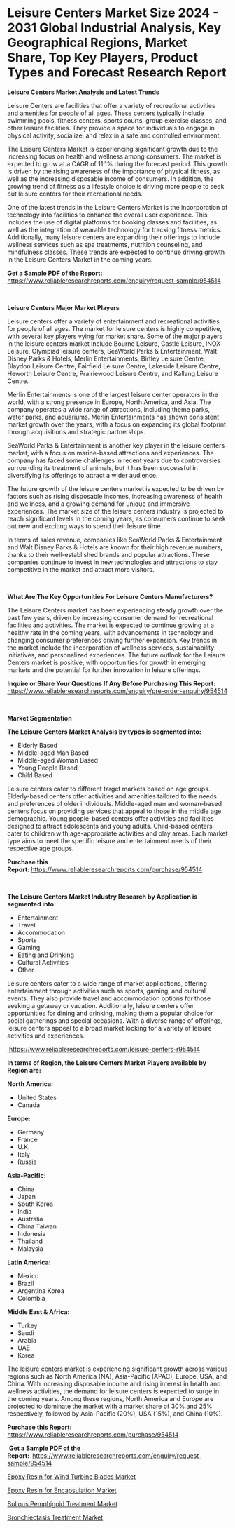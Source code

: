 <p><h1>Leisure Centers Market Size 2024 - 2031 Global Industrial Analysis, Key Geographical Regions, Market Share, Top Key Players, Product Types and Forecast Research Report</h1></p><p><strong>Leisure Centers Market Analysis and Latest Trends</strong></p>
<p><p>Leisure Centers are facilities that offer a variety of recreational activities and amenities for people of all ages. These centers typically include swimming pools, fitness centers, sports courts, group exercise classes, and other leisure facilities. They provide a space for individuals to engage in physical activity, socialize, and relax in a safe and controlled environment.</p><p>The Leisure Centers Market is experiencing significant growth due to the increasing focus on health and wellness among consumers. The market is expected to grow at a CAGR of 11.1% during the forecast period. This growth is driven by the rising awareness of the importance of physical fitness, as well as the increasing disposable income of consumers. In addition, the growing trend of fitness as a lifestyle choice is driving more people to seek out leisure centers for their recreational needs.</p><p>One of the latest trends in the Leisure Centers Market is the incorporation of technology into facilities to enhance the overall user experience. This includes the use of digital platforms for booking classes and facilities, as well as the integration of wearable technology for tracking fitness metrics. Additionally, many leisure centers are expanding their offerings to include wellness services such as spa treatments, nutrition counseling, and mindfulness classes. These trends are expected to continue driving growth in the Leisure Centers Market in the coming years.</p></p>
<p><strong>Get a Sample PDF of the Report:&nbsp;</strong> <a href="https://www.reliableresearchreports.com/enquiry/request-sample/954514">https://www.reliableresearchreports.com/enquiry/request-sample/954514</a></p>
<p>&nbsp;</p>
<p><strong>Leisure Centers Major Market Players</strong></p>
<p><p>Leisure centers offer a variety of entertainment and recreational activities for people of all ages. The market for leisure centers is highly competitive, with several key players vying for market share. Some of the major players in the leisure centers market include Bourne Leisure, Castle Leisure, INOX Leisure, Olympiad leisure centers, SeaWorld Parks & Entertainment, Walt Disney Parks & Hotels, Merlin Entertainments, Birtley Leisure Centre, Blaydon Leisure Centre, Fairfield Leisure Centre, Lakeside Leisure Centre, Heworth Leisure Centre, Prairiewood Leisure Centre, and Kallang Leisure Centre.</p><p>Merlin Entertainments is one of the largest leisure center operators in the world, with a strong presence in Europe, North America, and Asia. The company operates a wide range of attractions, including theme parks, water parks, and aquariums. Merlin Entertainments has shown consistent market growth over the years, with a focus on expanding its global footprint through acquisitions and strategic partnerships.</p><p>SeaWorld Parks & Entertainment is another key player in the leisure centers market, with a focus on marine-based attractions and experiences. The company has faced some challenges in recent years due to controversies surrounding its treatment of animals, but it has been successful in diversifying its offerings to attract a wider audience.</p><p>The future growth of the leisure centers market is expected to be driven by factors such as rising disposable incomes, increasing awareness of health and wellness, and a growing demand for unique and immersive experiences. The market size of the leisure centers industry is projected to reach significant levels in the coming years, as consumers continue to seek out new and exciting ways to spend their leisure time.</p><p>In terms of sales revenue, companies like SeaWorld Parks & Entertainment and Walt Disney Parks & Hotels are known for their high revenue numbers, thanks to their well-established brands and popular attractions. These companies continue to invest in new technologies and attractions to stay competitive in the market and attract more visitors.</p></p>
<p>&nbsp;</p>
<p><strong>What Are The Key Opportunities For Leisure Centers Manufacturers?</strong></p>
<p><p>The Leisure Centers market has been experiencing steady growth over the past few years, driven by increasing consumer demand for recreational facilities and activities. The market is expected to continue growing at a healthy rate in the coming years, with advancements in technology and changing consumer preferences driving further expansion. Key trends in the market include the incorporation of wellness services, sustainability initiatives, and personalized experiences. The future outlook for the Leisure Centers market is positive, with opportunities for growth in emerging markets and the potential for further innovation in leisure offerings.</p></p>
<p><strong>Inquire or Share Your Questions If Any Before Purchasing This Report:</strong> <a href="https://www.reliableresearchreports.com/enquiry/pre-order-enquiry/954514">https://www.reliableresearchreports.com/enquiry/pre-order-enquiry/954514</a></p>
<p>&nbsp;</p>
<p><strong>Market Segmentation</strong></p>
<p><strong>The Leisure Centers Market Analysis by types is segmented into:</strong></p>
<p><ul><li>Elderly Based</li><li>Middle-aged Man Based</li><li>Middle-aged Woman Based</li><li>Young People Based</li><li>Child Based</li></ul></p>
<p><p>Leisure centers cater to different target markets based on age groups. Elderly-based centers offer activities and amenities tailored to the needs and preferences of older individuals. Middle-aged man and woman-based centers focus on providing services that appeal to those in the middle age demographic. Young people-based centers offer activities and facilities designed to attract adolescents and young adults. Child-based centers cater to children with age-appropriate activities and play areas. Each market type aims to meet the specific leisure and entertainment needs of their respective age groups.</p></p>
<p><strong>Purchase this Report:&nbsp;</strong><a href="https://www.reliableresearchreports.com/purchase/954514">https://www.reliableresearchreports.com/purchase/954514</a></p>
<p>&nbsp;</p>
<p><strong>The Leisure Centers Market Industry Research by Application is segmented into:</strong></p>
<p><ul><li>Entertainment</li><li>Travel</li><li>Accommodation</li><li>Sports</li><li>Gaming</li><li>Eating and Drinking</li><li>Cultural Activities</li><li>Other</li></ul></p>
<p><p>Leisure centers cater to a wide range of market applications, offering entertainment through activities such as sports, gaming, and cultural events. They also provide travel and accommodation options for those seeking a getaway or vacation. Additionally, leisure centers offer opportunities for dining and drinking, making them a popular choice for social gatherings and special occasions. With a diverse range of offerings, leisure centers appeal to a broad market looking for a variety of leisure activities and experiences.</p></p>
<p><a href="https://www.reliableresearchreports.com/leisure-centers-r954514">&nbsp;https://www.reliableresearchreports.com/leisure-centers-r954514</a></p>
<p><strong>In terms of Region, the Leisure Centers Market Players available by Region are:</strong></p>
<p>
    <p> <strong> North America: </strong>
        <ul>
            <li>United States</li>
            <li>Canada</li>
        </ul>
        </p> 
    <p> <strong> Europe: </strong>
        <ul>
            <li>Germany</li>
            <li>France</li>
            <li>U.K.</li>
            <li>Italy</li>
            <li>Russia</li>
        </ul>
        </p> 
    <p> <strong> Asia-Pacific: </strong>
        <ul>
            <li>China</li>
            <li>Japan</li>
            <li>South Korea</li>
            <li>India</li>
            <li>Australia</li>
            <li>China Taiwan</li>
            <li>Indonesia</li>
            <li>Thailand</li>
            <li>Malaysia</li>
        </ul>
        </p> 
    <p> <strong> Latin America: </strong>
        <ul>
            <li>Mexico</li>
            <li>Brazil</li>
            <li>Argentina Korea</li>
            <li>Colombia</li>
        </ul>
        </p> 
    <p> <strong> Middle East & Africa: </strong>
        <ul>
            <li>Turkey</li>
            <li>Saudi</li>
            <li>Arabia</li>
            <li>UAE</li>
            <li>Korea</li>
        </ul>
    </p>
    </p>
<p><p>The leisure centers market is experiencing significant growth across various regions such as North America (NA), Asia-Pacific (APAC), Europe, USA, and China. With increasing disposable income and rising interest in health and wellness activities, the demand for leisure centers is expected to surge in the coming years. Among these regions, North America and Europe are projected to dominate the market with a market share of 30% and 25% respectively, followed by Asia-Pacific (20%), USA (15%), and China (10%).</p></p>
<p><strong>Purchase this Report: </strong><a href="https://www.reliableresearchreports.com/purchase/954514">https://www.reliableresearchreports.com/purchase/954514</a></p>
<p>&nbsp;<strong>Get a Sample PDF of the Report:&nbsp;&nbsp;</strong><a href="https://www.reliableresearchreports.com/enquiry/request-sample/954514">https://www.reliableresearchreports.com/enquiry/request-sample/954514</a></p>
<p><strong></strong></p>
<p><p><a href="https://www.linkedin.com/pulse/epoxy-resin-wind-turbine-blades-market-research-report-reveals-nfhoe?trackingId=1EOqCyrK%2FB6aUmHleU04eg%3D%3D">Epoxy Resin for Wind Turbine Blades Market</a></p><p><a href="https://www.linkedin.com/pulse/epoxy-resin-encapsulation-market-analysis-examines-its-pnfye?trackingId=osbJ1%2FQLPIf2pa7E88%2Bz3Q%3D%3D">Epoxy Resin for Encapsulation Market</a></p><p><a href="https://github.com/FassouRP/Market-Research-Report-List-4/blob/main/bullous-pemphigoid-treatment-market.md">Bullous Pemphigoid Treatment Market</a></p><p><a href="https://github.com/AdrianaPaucek2023/Market-Research-Report-List-1/blob/main/bronchiectasis-treatment-market.md">Bronchiectasis Treatment Market</a></p></p>